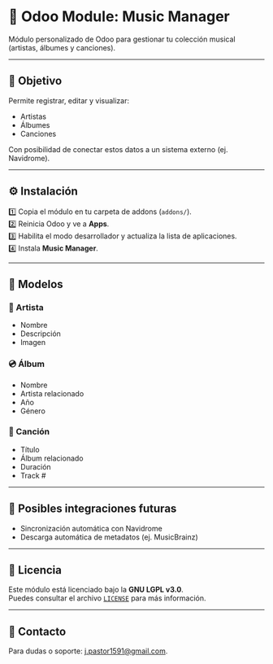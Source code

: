 # 🎸 Odoo Module: Music Manager

Módulo personalizado de Odoo para gestionar tu colección musical (artistas, álbumes y canciones).

---

## 🎯 Objetivo

Permite registrar, editar y visualizar:

- Artistas
- Álbumes
- Canciones

Con posibilidad de conectar estos datos a un sistema externo (ej. Navidrome).

---

## ⚙️ Instalación

1️⃣ Copia el módulo en tu carpeta de addons (`addons/`).  
2️⃣ Reinicia Odoo y ve a **Apps**.  
3️⃣ Habilita el modo desarrollador y actualiza la lista de aplicaciones.  
4️⃣ Instala **Music Manager**.

---

## 🧩 Modelos

### 👤 Artista

- Nombre
- Descripción
- Imagen

### 💿 Álbum

- Nombre
- Artista relacionado
- Año
- Género

### 🎵 Canción

- Título
- Álbum relacionado
- Duración
- Track #

---

## 🔗 Posibles integraciones futuras

- Sincronización automática con Navidrome
- Descarga automática de metadatos (ej. MusicBrainz)

---

## 📝 Licencia

Este módulo está licenciado bajo la **GNU LGPL v3.0**.  
Puedes consultar el archivo [`LICENSE`](../../LICENSE.txt) para más información.

---

## 💬 Contacto

Para dudas o soporte: j.pastor1591@gmail.com.
